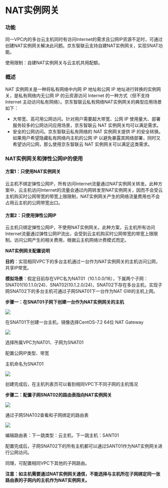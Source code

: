 # **NAT实例网关**

### 功能

同一VPC内的多台云主机同时有访问Internet的需求且公网IP资源不足时，可通过创建NAT实例网关解决此问题。京东智联云支持自建NAT实例网关，实现SNAT功能。

使用限制：自建NAT实例网关与云主机共用配额。



### **概述**

NAT 实例网关是一种将私有网络中内网 IP 地址和公网 IP 地址进行转换的实例网关，是私有网络内无公网 IP 的云资源访问 Internet 的一种方式（但不支持 Internet 主动访问私有网络）。京东智联云私有网络NAT实例网关的典型应用场景如下：

- 大带宽、高可用公网访问。针对用户需要超大带宽、公网 IP 使用量大、部署服务较多的公网访问应用场景，京东智联云 NAT 实例网关均可以满足需求。
- 安全的公网访问。京东智联云私有网络的 NAT 实例网关提供 IP 的安全转换。如果用户希望隐藏私有网络内主机的公网 IP 以避免暴露其网络部署，同时又希望访问公网，那么使用京东智联云 NAT 实例网关可以满足这类需求。



### **NAT实例网关和弹性公网IP的使用**

#### **方案1：只使用NAT实例网关**

云主机不绑定弹性公网IP，所有访问Internet流量通过NAT实例网关转发。此种方案中，云主机访问Internet的流量会通过内网转发至NAT实例网关，因而不会受云主机购买时公网带宽的带宽上限限制，NAT实例网关产生的网络流量费用也不会占用云主机的公网带宽出口。

#### **方案2：只使用弹性公网IP**

云主机只绑定弹性公网IP，不使用NAT实例网关。此种方案，云主机所有访问Internet流量通过弹性公网IP流出，会受到云主机购买时公网带宽的带宽上限限制。访问公网产生的相关费用，根据云主机网络计费模式而定。

**NAT实例网关配置说明**

**目的**：实现相同VPC下的多台主机通过一台作为NAT实例网关的主机访问公网，共享IP带宽。

**模拟场景**：假定目前存在VPC名为NAT01（10.1.0.0/16），下属两个子网：SNAT01(10.1.1.0/24)、SNAT02(10.1.2.0/24)，SNAT02下存在多台主机，实现子网SNAT02下的多台主机可通过子网SNAT01下一台作为NAT GW的主机上网。



**步骤一：在SNAT01子网下创建一台作为NAT实例网关的主机**

![](/image/Networking/Virtual-Private-Cloud/Getting-Started/NAT-Instance-Gateway/step1.png)

在SNAT01下创建一台主机，镜像选择CentOS-7.2 64位 NAT Gateway

![](/image/Networking/Virtual-Private-Cloud/Getting-Started/NAT-Instance-Gateway/step2.png)



选择所属VPC为NAT01、子网为SNAT01

配置公网IP类型、带宽

主机命名为SNAT01

![](/image/Networking/Virtual-Private-Cloud/Getting-Started/NAT-Instance-Gateway/step3.png)



创建完成后，在主机列表页可以看到相同VPC下不同子网的主机情况



**步骤二：配置子网SNAT02的路由表指向NAT实例网关**

![](/image/Networking/Virtual-Private-Cloud/Getting-Started/NAT-Instance-Gateway/step4.png)



通过子网SNAT02查看和子网绑定的路由表

![](/image/Networking/Virtual-Private-Cloud/Getting-Started/NAT-Instance-Gateway/step5.png)



编辑路由表：下一跳类型：云主机，下一跳主机：SANT01

配置完成后，子网SNAT02下的所有主机都可以通过SANT01作为NAT实例网关进行公网访问。

同理，可配置相同VPC下其他的子网路由。

**注意：如主机需要通过NAT实例网关通信，不能选择与主机所在子网绑定同一张路由表的子网内的主机作为NAT实例网关。**
